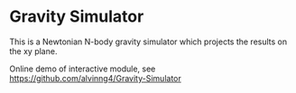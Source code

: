 # Gravity Simulator
This is a Newtonian N-body gravity simulator which projects the results on the xy plane.

Online demo of interactive module, see https://github.com/alvinng4/Gravity-Simulator